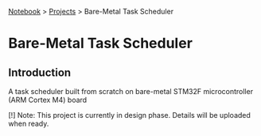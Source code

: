 <a href="../">Notebook</a> > <a href="./">Projects</a> > Bare-Metal Task Scheduler

# Bare-Metal Task Scheduler



## Introduction

A task scheduler built from scratch on bare-metal STM32F microcontroller (ARM Cortex M4) board

[!] Note: This project is currently in design phase. Details will be uploaded when ready.

